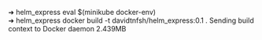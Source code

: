 <!-- minikube image load davidtnfsh/helm_express:0.1
docker build -t davidtnfsh/helm_express:0.1 . -->

➜  helm_express eval $(minikube docker-env)  
➜  helm_express docker build -t davidtnfsh/helm_express:0.1 .
Sending build context to Docker daemon  2.439MB